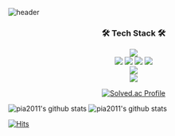 ![header](https://capsule-render.vercel.app/api?type=slice&color=gradient&text=%20GyuSeongKim%20%20&height=200&fontSize=100)

<!--
[🙋‍♂️about me](https://tree-shrine-d63.notion.site/d912816a43b74d46b27882c3dccfba8c)
-->
<h3 align="center">🛠 Tech Stack 🛠</h3>
<div align=center> 

  <img src="https://img.shields.io/badge/java-007396?style=for-the-badge&logo=java&logoColor=white"> 
  <br>
  
  <!--DB-->
  <img src="https://img.shields.io/badge/mysql-4479A1?style=for-the-badge&logo=mysql&logoColor=white">
  <img src="https://img.shields.io/badge/jpa-6DB33F?style=for-the-badge&logo=spring&logoColor=white">
  <img src="https://img.shields.io/badge/springdatajpa-6DB33F?style=for-the-badge&logo=spring&logoColor=white">
  <img src="https://img.shields.io/badge/querydsl-6DB33F?style=for-the-badge&logo=spring&logoColor=white">
  <br>


  <img src="https://img.shields.io/badge/springboot-6DB33F?style=for-the-badge&logo=spring&logoColor=white"> 
  
  <br>
  
  <img src="https://img.shields.io/badge/github-181717?style=for-the-badge&logo=github&logoColor=white">
  <br>

  [![Solved.ac Profile](http://mazassumnida.wtf/api/v2/generate_badge?boj=pia2011)](https://solved.ac/pia2011/)
</div>


![pia2011's github stats](https://github-readme-stats.vercel.app/api?username=pia2011&show_icons=true)
![pia2011's github stats](https://github-readme-stats.vercel.app/api/top-langs/?username=pia2011&show_icons=true&hide_border=true&title_color=004386&icon_color=004386&layout=compact)

[![Hits](https://hits.seeyoufarm.com/api/count/incr/badge.svg?url=https%3A%2F%2Fgithub.com%2Fpia2011&count_bg=%2379C83D&title_bg=%23555555&icon=&icon_color=%23E7E7E7&title=hits&edge_flat=false)](https://hits.seeyoufarm.com)

<!--
**pia2011/pia2011** is a ✨ _special_ ✨ repository because its `README.md` (this file) appears on your GitHub profile.

Here are some ideas to get you started:

- 🔭 I’m currently working on ...
- 🌱 I’m currently learning ...
- 👯 I’m looking to collaborate on ...
- 🤔 I’m looking for help with ...
- 💬 Ask me about ...
- 📫 How to reach me: ...
- 😄 Pronouns: ...
- ⚡ Fun fact: ...
-->
